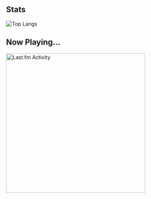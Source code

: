 
## Stats
![Top Langs](https://github-readme-stats.vercel.app/api/top-langs/?username=Sigumaa&count_private=true&layout=compact&show_icons=true&theme=tokyonight&langs_count=6&hide=CMake,HTML,Dart,Swift,MDX,CSS,)



## Now Playing...

 <a href="https://last.fm/user/shiyui" target="_blank"><img src="https://toru.kio.dev/api/v1/shiyui?theme=nord&border_radius=5" alt="Last.fm Activity" width="380px" /></a>
